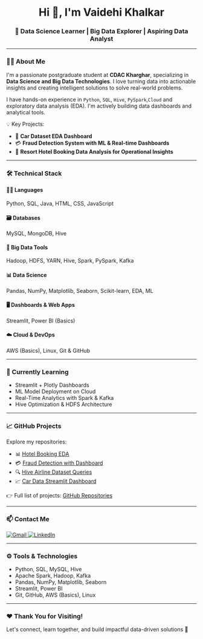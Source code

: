 <h1 align="center">Hi 👋, I'm Vaidehi Khalkar</h1>

<h3 align="center">🚀 Data Science Learner | Big Data Explorer | Aspiring Data Analyst</h3>

---

### 👩‍💻 About Me

I'm a passionate postgraduate student at **CDAC Kharghar**, specializing in **Data Science and Big Data Technologies**. I love turning data into actionable insights and creating intelligent solutions to solve real-world problems.

I have hands-on experience in `Python`, `SQL`, `Hive`, `PySpark`,`Cloud` and exploratory data analysis (EDA). I'm actively building data dashboards and analytical tools.

💡 Key Projects:
- 🚗 **Car Dataset EDA Dashboard**
- 💳 **Fraud Detection System with ML & Real-time Dashboards**
- 🏨 **Resort Hotel Booking Data Analysis for Operational Insights**

---

### 🛠️ Technical Stack

#### 👩‍💻 Languages
Python, SQL, Java, HTML, CSS, JavaScript

#### 🗃️ Databases
MySQL, MongoDB, Hive

#### 🚀 Big Data Tools
Hadoop, HDFS, YARN, Hive, Spark, PySpark, Kafka

#### 📊 Data Science
Pandas, NumPy, Matplotlib, Seaborn, Scikit-learn, EDA, ML

#### 🖥️ Dashboards & Web Apps
Streamlit, Power BI (Basics)

#### ☁️ Cloud & DevOps
AWS (Basics), Linux, Git & GitHub

---

### 🌱 Currently Learning

- Streamlit + Plotly Dashboards  
- ML Model Deployment on Cloud  
- Real-Time Analytics with Spark & Kafka  
- Hive Optimization & HDFS Architecture

---

### 📈 GitHub Projects

Explore my repositories:

- 📊 [Hotel Booking EDA](#)
- 💳 [Fraud Detection with Dashboard](#)
- 🔍 [Hive Airline Dataset Queries](#)
- 📈 [Car Data Streamlit Dashboard](#)

👉 Full list of projects: [GitHub Repositories](https://github.com/VaidehiKhalkar?tab=repositories)

---

### 📫 Contact Me

<p>
  <a href="mailto:vaidehikhalkar007@gmail.com" target="_blank">
    <img src="https://img.shields.io/badge/Gmail-D14836?style=flat&logo=gmail&logoColor=white" alt="Gmail" />
  </a>
  <a href="https://www.linkedin.com/in/vaidehi-khalkar-4715b622a" target="_blank">
    <img src="https://img.shields.io/badge/LinkedIn-0077B5?style=flat&logo=linkedin&logoColor=white" alt="LinkedIn" />
  </a>
</p>

---

### ⚙️ Tools & Technologies

- Python, SQL, MySQL, Hive  
- Apache Spark, Hadoop, Kafka  
- Pandas, NumPy, Matplotlib, Seaborn  
- Streamlit, Power BI  
- Git, GitHub, AWS (Basics), Linux

---

### ❤️ Thank You for Visiting!

Let's connect, learn together, and build impactful data-driven solutions 🚀
